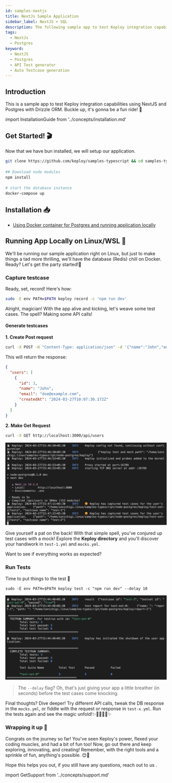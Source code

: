 ```yaml
---
id: samples-nextjs
title: NextJs Sample Application
sidebar_label: NextJS + SQL
description: The following sample app to test Keploy integration capabilities using NextJS,Drizzle and Postgres.
tags:
  - NextJs
  - Postgres
keyword:
  - NextJS
  - Postgres
  - API Test generator
  - Auto Testcase generation
---
```


## Introduction

This is a sample app to test Keploy integration capabilities using NextJS and Postgres with Drizzle ORM. Buckle up, it's gonna be a fun ride! 🎢

import InstallationGuide from '../concepts/installation.md'

<InstallationGuide/>

## Get Started! 🎬

Now that we have bun installed, we will setup our application.

```bash
git clone https://github.com/keploy/samples-typescript && cd samples-typscript/nextjs-postgres

## Download node modules
npm install

# start the database instance
docker-compose up
```

## Installation 📥

- [Using Docker container for Postgres and running application locally](#running-app-locally-on-linuxwsl-)

## Running App Locally on Linux/WSL 🐧

We'll be running our sample application right on Linux, but just to make things a tad more thrilling, we'll have the database (Redis) chill on Docker. Ready? Let's get the party started!🎉

### Capture testcase

Ready, set, record! Here's how:

```bash
sudo -E env PATH=$PATH keploy record -c 'npm run dev'
```

Alright, magician! With the app alive and kicking, let's weave some test cases. The spell? Making some API calls!

#### Generate testcases

**1. Create Post request**

```sh
curl -X POST -H "Content-Type: application/json" -d '{"name":"John","email":"doe@example.com"}' http://localhost:3000/api/users
```

This will return the response:

```json
{
  "users": [
    {
      "id": 3,
      "name": "John",
      "email": "doe@example.com",
      "createdAt": "2024-03-27T10:07:30.172Z"
    }
  ]
}
```

**2. Make Get Request**

```sh
curl -X GET http://localhost:3000/api/users
```

![Test Record](../../../static/img/nextjs-postgres-record.png)

Give yourself a pat on the back! With that simple spell, you've conjured up test cases with a mock! Explore the **Keploy directory** and you'll discover your handiwork in `test-1.yml` and `mocks.yml`.

Want to see if everything works as expected?

### Run Tests

Time to put things to the test 🧪

```shell
sudo -E env PATH=$PATH keploy test -c "npm run dev" --delay 10
```

![Test Run](../../../static/img/nextjs-postgres-test.png)

> The `--delay` flag? Oh, that's just giving your app a little breather (in seconds) before the test cases come knocking.

Final thoughts? Dive deeper! Try different API calls, tweak the DB response in the `mocks.yml`, or fiddle with the request or response in `test-x.yml`. Run the tests again and see the magic unfold!✨👩‍💻👨‍💻✨

### Wrapping it up 🎉

Congrats on the journey so far! You've seen Keploy's power, flexed your coding muscles, and had a bit of fun too! Now, go out there and keep exploring, innovating, and creating! Remember, with the right tools and a sprinkle of fun, anything's possible. 😊🚀

Hope this helps you out, if you still have any questions, reach out to us .

import GetSupport from '../concepts/support.md'

<GetSupport/>

